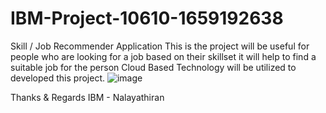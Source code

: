 # IBM-Project-10610-1659192638

Skill / Job Recommender Application
This is the project will be useful for people who are looking for a job based on their skillset it will help to find a suitable job for the person Cloud Based Technology will be utilized to developed this project.
![image](https://user-images.githubusercontent.com/114384610/202467272-cd9abcf7-6787-4754-a831-cea2b91abc03.png)

Thanks & Regards IBM - Nalayathiran
